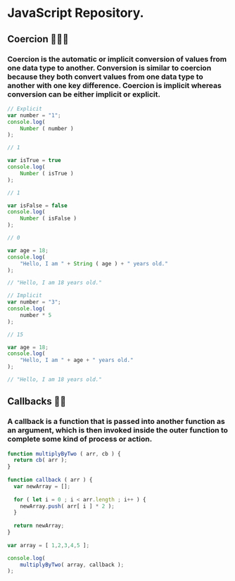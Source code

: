 # JavaScript Repository.

## Coercion 🔢🆎🆗

### Coercion is the automatic or implicit conversion of values from one data type to another. Conversion is similar to coercion because they both convert values from one data type to another with one key difference. Coercion is implicit whereas conversion can be either implicit or explicit.

```js
// Explicit
var number = "1";
console.log( 
    Number ( number ) 
);

// 1

var isTrue = true
console.log(
    Number ( isTrue )
);

// 1

var isFalse = false
console.log(
    Number ( isFalse )
);

// 0

var age = 18;
console.log( 
    "Hello, I am " + String ( age ) + " years old."
);

// "Hello, I am 18 years old."

// Implicit
var number = "3";
console.log( 
    number * 5
);

// 15

var age = 18;
console.log(
    "Hello, I am " + age + " years old."
);

// "Hello, I am 18 years old."
```

## Callbacks 📲🔙

### A callback is a function that is passed into another function as an argument, which is then invoked inside the outer function to complete some kind of process or action.

```js
function multiplyByTwo ( arr, cb ) {
  return cb( arr );
}
  
function callback ( arr ) {
  var newArray = [];
    
  for ( let i = 0 ; i < arr.length ; i++ ) {
    newArray.push( arr[ i ] * 2 );
  }
    
  return newArray;
}
  
var array = [ 1,2,3,4,5 ];

console.log(
    multiplyByTwo( array, callback );
);
```
